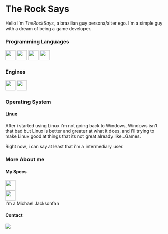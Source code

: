 
# The Rock Says

Hello I'm <em style="color: #333" >TheRockSays</em>, a brazilian guy persona/alter ego.
I'm a simple guy with a dream of being a game developer.

### Programming Languages

<div>
  <img style="height: 32px" src="https://cdn.jsdelivr.net/gh/devicons/devicon/icons/c/c-original.svg" />
  <img style="height: 32px" src="https://cdn.jsdelivr.net/gh/devicons/devicon/icons/cplusplus/cplusplus-original.svg" />
  <img style="height: 32px" src="https://cdn.jsdelivr.net/gh/devicons/devicon/icons/rust/rust-plain.svg" />
  <img style="height: 32px" src="https://cdn.jsdelivr.net/gh/devicons/devicon/icons/go/go-original-wordmark.svg" />
</div>

### Engines

<div style="display: table-cell; vertical-align: middle">
  <img style="height:32px" src="https://cdn.jsdelivr.net/gh/devicons/devicon/icons/godot/godot-original.svg" />
  <img style="height: 32px" src="https://cdn.jsdelivr.net/gh/devicons/devicon/icons/unity/unity-original.svg" />
<div>

### Operating System

#### Linux

After i started using Linux i'm not going back to Windows, Windows isn't that bad but Linux is better and greater at what it does, and i'll trying to make Linux good at things that its not great already like...Games.

Right now, i can say at least that i'm a intermediary user.
### More About me
  
  
#### My Specs
  <div>
    <img id="processor" style="height:32px" src="https://img.shields.io/badge/AMD-Ryzen_5_1600_12nm-ED1C24?style=for-the-badge&logo=amd&logoColor=white"/>
  </div>
  <div>
    <img id="processor" style="height:32px" src="https://img.shields.io/badge/AMD-Radeon_RX_550 ED1C24?style=for-the-badge&logo=amd&logoColor=white"/>
  </div>
I'm a Michael Jacksonfan
 
  
#### Contact

<div>
  <a href="https://steamcommunity.com/id/TheRockSays/">
    <img src="https://img.shields.io/badge/Steam-000000?style=for-the-badge&logo=steam&logoColor=white">
  </a>
</div>
